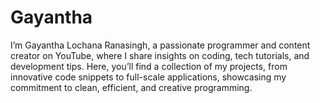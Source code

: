 # Gayantha
 I’m Gayantha Lochana Ranasingh, a passionate programmer and content creator on YouTube, where I share insights on coding, tech tutorials, and development tips. Here, you’ll find a collection of my projects, from innovative code snippets to full-scale applications, showcasing my commitment to clean, efficient, and creative programming.
